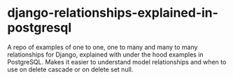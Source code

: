 # django-relationships-explained-in-postgresql
A repo of examples of one to one, one to many and many to many relationships for Django, explained with under the hood examples in PostgreSQL.  Makes it easier to understand model relationships and when to use on delete cascade or on delete set null.
